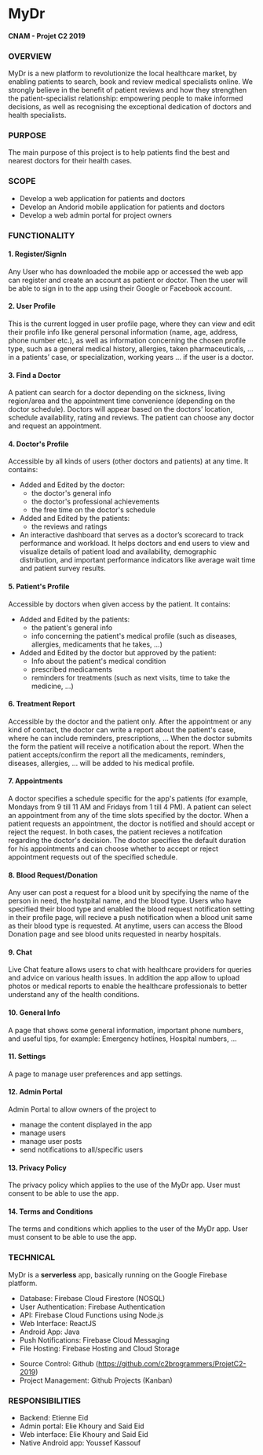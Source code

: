 # MyDr
#### CNAM - Projet C2 2019  

### OVERVIEW
MyDr is a new platform to revolutionize the local healthcare market, by enabling patients to search, book and review medical specialists online. We strongly believe in the benefit of patient reviews and how they strengthen the patient-specialist relationship: empowering people to make informed decisions, as well as recognising the exceptional dedication of doctors and health specialists.


### PURPOSE
The main purpose of this project is to help patients find the best and nearest doctors for their health cases.


### SCOPE
* Develop a web application for patients and doctors
* Develop an Andorid mobile application for patients and doctors
* Develop a web admin portal for project owners


### FUNCTIONALITY
#### 1. Register/SignIn
Any User who has downloaded the mobile app or accessed the web app can register and create an account as patient or doctor. Then the user will be able to sign in to the app using their Google or Facebook account.

#### 2. User Profile
This is the current logged in user profile page, where they can view and edit their profile info like general personal information (name, age, address, phone number etc.), as well as information concerning the chosen profile type, such as a general medical history, allergies, taken pharmaceuticals, … in a patients’ case, or specialization, working years … if the user is a doctor.

#### 3. Find a Doctor
A patient can search for a doctor depending on the sickness, living region/area and the appointment time convenience (depending on the doctor schedule). Doctors will appear based on the doctors’ location, schedule availability, rating and reviews. The patient can choose any doctor and request an appointment.

#### 4. Doctor's Profile
Accessible by all kinds of users (other doctors and patients) at any time.
It contains:
* Added and Edited by the doctor:
    * the doctor's general info
    * the doctor's professional achievements
    * the free time on the doctor's schedule
* Added and Edited by the patients:
    * the reviews and ratings
* An interactive dashboard that serves as a doctor’s scorecard to track performance and workload. It helps doctors and end users to view and visualize details of patient load and availability, demographic distribution, and important performance indicators like average wait time and patient survey results.

    
#### 5. Patient's Profile
Accessible by doctors when given access by the patient.
It contains:
* Added and Edited by the patients:
    * the patient's general info
    * info concerning the patient's medical profile (such as diseases, allergies, medicaments that he takes, ...)
* Added and Edited by the doctor but approved by the patient:
    * Info about the patient's medical condition
    * prescribed medicaments
    * reminders for treatments (such as next visits, time to take the medicine, ...)

#### 6. Treatment Report
Accessible by the doctor and the patient only.
After the appointment or any kind of contact, the doctor can write a report about the patient's case, where he can include reminders, prescriptions, ...
When the doctor submits the form the patient will receive a notification about the report.
When the patient accepts/confirm the report all the medicaments, reminders, diseases, allergies, ... will be added to his medical profile. 

#### 7. Appointments  
A doctor specifies a schedule specific for the app's patients (for example, Mondays from 9 till 11 AM and Fridays from 1 till 4 PM). A patient can select an appointment from any of the time slots specified by the doctor. When a patient requests an appointment, the doctor is notified and should accept or reject the request. In both cases, the patient recieves a notifcation regarding the doctor's decision.
The doctor specifies the default duration for his appointments and can choose whether to accept or reject appointment requests out of the specified schedule.

#### 8. Blood Request/Donation  
Any user can post a request for a blood unit by specifying the name of the person in need, the hostpital name, and the blood type. Users who have specified their blood type and enabled the blood request notification setting in their profile page, will recieve a push notification when a blood unit same as their blood type is requested. 
At anytime, users can access the Blood Donation page and see blood units requested in nearby hospitals.

#### 9. Chat  
Live Chat feature allows users to chat with healthcare providers for queries and advice on various health issues. In addition the app allow to upload photos or medical reports to enable the healthcare professionals to better understand any of the health conditions.

#### 10. General Info  
A page that shows some general information, important phone numbers, and useful tips, for example: Emergency hotlines, Hospital numbers, ...

#### 11. Settings
A page to manage user preferences and app settings.

#### 12. Admin Portal
Admin Portal to allow owners of the project to 
* manage the content displayed in the app
* manage users 
* manage user posts
* send notifications to all/specific users

#### 13. Privacy Policy
The privacy policy which applies to the use of the MyDr app. User must consent to be able to use the app.

#### 14. Terms and Conditions
The terms and conditions which applies to the user of the MyDr app. User must consent to be able to use the app.

### TECHNICAL
MyDr is a **serverless** app, basically running on the Google Firebase platform.
- Database: Firebase Cloud Firestore (NOSQL)
- User Authentication: Firebase Authentication
- API: Firebase Cloud Functions using Node.js
- Web Interface: ReactJS
- Android App: Java
- Push Notifications: Firebase Cloud Messaging
- File Hosting: Firebase Hosting and Cloud Storage

* Source Control: Github (https://github.com/c2brogrammers/ProjetC2-2019)
* Project Management: Github Projects (Kanban)

### RESPONSIBILITIES
- Backend: Etienne Eid
- Admin portal: Elie Khoury and Said Eid
- Web interface: Elie Khoury and Said Eid
- Native Android app: Youssef Kassouf
